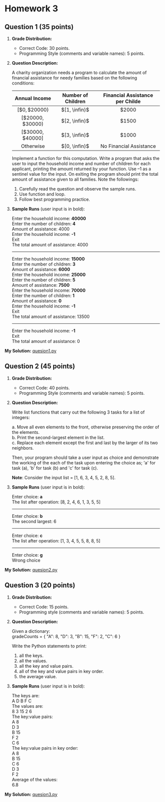# Homework 3

## Question 1 (35 points)

1. **Grade Distribution:**

   - Correct Code: 30 points.
   - Programming Style (comments and variable names): 5 points.

2. **Question Description:**

    A charity organization needs a program to calculate the amount of financial assistance for needy families based on the following conditions:

    | Annual Income | Number of Children | Financial Assistance per Childe |
    |:-------------:|:------------------:|:---------------------:|
    | $[\$0, \$20000)$ | $[1, \infin)$ | $\$2000$ |
    | $[\$20000, \$30000)$ | $[2, \infin)$ | $\$1500$ |
    | $[\$30000, \$40000]$ | $[3, \infin)$ | $\$1000$ |
    | Otherwise | $[0, \infin)$ | No Financial Assistance |

    Implement a function for this computation. Write a program that asks the user to input the household income and number of children for each applicant, printing the amount returned by your function. Use $–1$ as a sentinel value for the input. On exiting the program should print the total amount of assistance given to all families. Note the followings:

    1. Carefully read the question and observe the sample runs.
    2. Use function and loop.
    3. Follow best programming practice.

3. **Sample Runs** (user input is in bold):

    Enter the household income: **40000**<br>
    Enter the number of children: **4**<br>
    Amount of assistance: 4000<br>
    Enter the household income: **-1**<br>
    Exit<br>
    The total amount of assistance: 4000

    ---
    Enter the household income: **15000**<br>
    Enter the number of children: **3**<br>
    Amount of assistance: **6000**<br>
    Enter the household income: **25000**<br>
    Enter the number of children: **5**<br>
    Amount of assistance: **7500**<br>
    Enter the household income: **70000**<br>
    Enter the number of children: **1**<br>
    Amount of assistance: **0**<br>
    Enter the household income: **-1**<br>
    Exit<br>
    The total amount of assistance: 13500

    ---
    Enter the household income: **-1**<br>
    Exit<br>
    The total amount of assistance: 0

**My Solution:** [quesion1.py](quesion1.py)

## Question 2 (45 points)

1. **Grade Distribution:**

   - Correct Code: 40 points.
   - Programming Style (comments and variable names): 5 points.

2. **Question Description:**

    Write list functions that carry out the following 3 tasks for a list of integers:

    a. Move all even elements to the front, otherwise preserving the order of the elements.<br>
    b. Print the second-largest element in the list.<br>
    c. Replace each element except the first and last by the larger of its two neighbors.

    Then, your program should take a user input as choice and demonstrate the working of the each of the task upon entering the choice as; 'a' for task (a), 'b' for task (b) and 'c' for task (c).

    **Note**: Consider the input list = [1, 6, 3, 4, 5, 2, 8, 5].

3. **Sample Runs** (user input is in bold):

    Enter choice: **a**<br>
    The list after operation: [8, 2, 4, 6, 1, 3, 5, 5]

    ---
    Enter choice: **b**<br>
    The second largest: 6

    ---
    Enter choice: **c**<br>
    The list after operation: [1, 3, 4, 5, 5, 8, 8, 5]

    ---
    Enter choice: **g**<br>
    Wrong choice

**My Solution:** [quesion2.py](quesion2.py)

## Question 3 (20 points)

1. **Grade Distribution:**

   - Correct Code: 15 points.
   - Programming style (comments and variable names): 5 points.

2. **Question Description:**

    Given a dictionary:<br>
    gradeCounts = { "A": 8, "D": 3, "B": 15, "F": 2, "C": 6 }

    Write the Python statements to print:

    1. all the keys.
    2. all the values.
    3. all the key and value pairs.
    4. all of the key and value pairs in key order.
    5. the average value.

3. **Sample Runs** (user input is in bold):

    The keys are:<br>
    A D B F C<br>
    The values are:<br>
    8 3 15 2 6<br>
    The key:value pairs:<br>
    A 8<br>
    D 3<br>
    B 15<br>
    F 2<br>
    C 6<br>
    The key:value pairs in key order:<br>
    A 8<br>
    B 15<br>
    C 6<br>
    D 3<br>
    F 2<br>
    Average of the values:<br>
    6.8

**My Solution:** [quesion3.py](quesion3.py)
